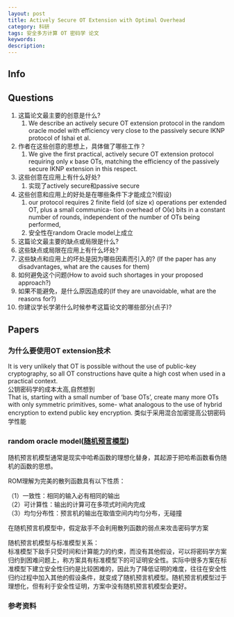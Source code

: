 ```yaml
---
layout: post
title: Actively Secure OT Extension with Optimal Overhead
category: 科研
tags: 安全多方计算 OT 密码学 论文
keywords: 
description: 
---
```


## Info

## Questions

1. 这篇论文最主要的创意是什么?
   1. We describe an actively secure OT extension protocol in the random oracle model with efficiency very close to the passively secure IKNP protocol of Ishai et al.
2. 作者在这些创意的思想上，具体做了哪些工作？
   1. We give the first practical, actively secure OT extension protocol requiring only κ base OTs, matching the efficiency of the passively secure IKNP extension in this respect.
3. 这些创意在应用上有什么好处?
   1. 实现了actively secure和passive secure
4. 这些创意和应用上的好处是在哪些条件下才能成立?(假设)  
   1. our protocol requires 2 finite field (of size κ) operations per extended OT, plus a small communica- tion overhead of O(κ) bits in a constant number of rounds, independent of the number of OTs being performed,
   2. 安全性在random Oracle model上成立
5. 这篇论文最主要的缺点或局限是什么?  
6. 这些缺点或局限在应用上有什么坏处?  
7. 这些缺点和应用上的坏处是因为哪些因素而引入的? (If the paper has any disadvantages, what are the causes for them)
8. 如何避免这个问题(How to avoid such shortages in your proposed approach?)
9. 如果不能避免，是什么原因造成的(If they are unavoidable, what are the reasons for?)
10. 你建议学长学弟什么时候参考这篇论文的哪些部分(点子)?

## Papers

### 为什么要使用OT extension技术

It is very unlikely that OT is possible without the use of public-key cryptography, so all OT constructions have quite a high cost when used in a practical context.  
公钥密码学的成本太高,自然想到  
That is, starting with a small number of ‘base OTs’, create many more OTs with only symmetric primitives, some- what analogous to the use of hybrid encryption to extend public key encryption.
类似于采用混合加密提高公钥密码学性能  

### random oracle model([随机预言模型][1])

随机预言机模型通常是现实中哈希函数的理想化替身，其起源于把哈希函数看伪随机的函数的思想。

ROM理解为完美的散列函数具有以下性质：

（1）一致性：相同的输入必有相同的输出  
（2）可计算性：输出的计算可在多项式时间内完成  
（3）均匀分布性：预言机的输出在取值空间内均匀分布，无碰撞  

在随机预言机模型中，假定敌手不会利用散列函数的弱点来攻击密码学方案

随机预言机模型与标准模型关系：  
标准模型下敌手只受时间和计算能力的约束，而没有其他假设，可以将密码学方案归约到困难问题上，称方案具有标准模型下的可证明安全性。实际中很多方案在标准模型下建立安全性归约是比较困难的，因此为了降低证明的难度，往往在安全性归约过程中加入其他的假设条件，就变成了随机预言机模型。随机预言机模型过于理想化，但有利于安全性证明，方案中没有随机预言机模型会更好。

### 参考资料

[1]: https://blog.csdn.net/black_bearb/article/details/80886060